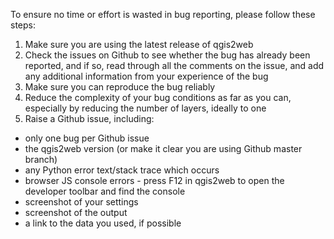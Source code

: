 To ensure no time or effort is wasted in bug reporting, please follow these steps:

1. Make sure you are using the latest release of qgis2web
2. Check the issues on Github to see whether the bug has already been reported, and if so, read through all the comments on the issue, and add any additional information from your experience of the bug
3. Make sure you can reproduce the bug reliably
4. Reduce the complexity of your bug conditions as far as you can, especially by reducing the number of layers, ideally to one
5. Raise a Github issue, including:
  - only one bug per Github issue
  - the qgis2web version (or make it clear you are using Github master branch)
  - any Python error text/stack trace which occurs
  - browser JS console errors - press F12 in qgis2web to open the developer toolbar and find the console
  - screenshot of your settings
  - screenshot of the output
  - a link to the data you used, if possible
